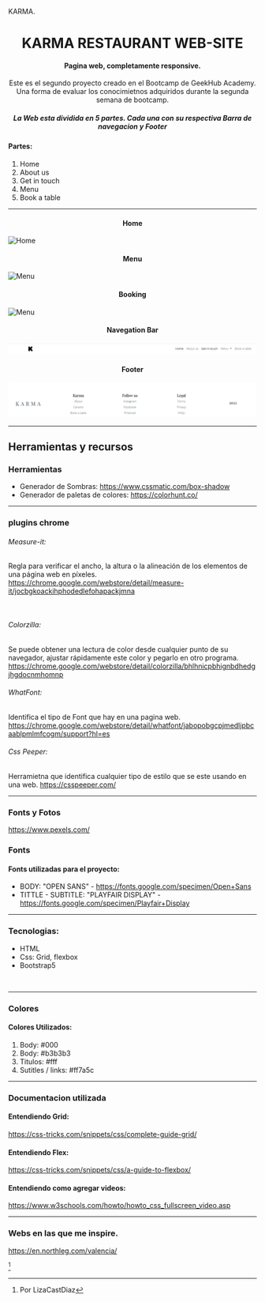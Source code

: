 
KARMA.
<h1 align="center"> KARMA RESTAURANT WEB-SITE </h1>
<h4 align="center">Pagina web, completamente responsive. </h4>

<p align="center">Este es el segundo proyecto creado en el Bootcamp de GeekHub Academy. Una forma de evaluar los conocimietnos adquiridos durante la segunda semana de bootcamp. </p>


##### <p  align="center">La Web esta dividida en 5 partes. Cada una con su respectiva Barra de navegacion y Footer</p>
#### Partes: 
1. Home
2. About us 
3. Get in touch
4. Menu 
5. Book a table

<hr>

<h4 align="center">Home </h4>
<img src="./assets/home.png" alt="Home">
<h4 align="center">Menu </h4>
<img src="./assets/menu.png" alt="Menu">
<h4 align="center">Booking </h4>
<img src="./assets/menu.png" alt="Menu">
<h4 align="center">Navegation Bar </h4>
<img src="./assets/nav.png" alt="">
<h4 align="center">Footer </h4>
<img src="./assets/footer.png"alt="Footer">

<hr>

<h2 text-align: center>Herramientas y recursos</h2>

### Herramientas

- Generador de Sombras: https://www.cssmatic.com/box-shadow 
- Generador de paletas de colores: https://colorhunt.co/

---
### plugins chrome
###### Measure-it:
Regla  para verificar el ancho, la altura o la alineación de los elementos de una página web en píxeles.
https://chrome.google.com/webstore/detail/measure-it/jocbgkoackihphodedlefohapackjmna

<img src="" alt="">


###### Colorzilla:
Se puede obtener una lectura de color desde cualquier punto de su navegador, ajustar rápidamente este color y pegarlo en otro programa. 
https://chrome.google.com/webstore/detail/colorzilla/bhlhnicpbhignbdhedgjhgdocnmhomnp



###### WhatFont:
Identifica el tipo de Font que hay en una pagina web.
https://chrome.google.com/webstore/detail/whatfont/jabopobgcpjmedljpbcaablpmlmfcogm/support?hl=es
###### Css Peeper:
Herramietna que identifica cualquier tipo de estilo que se este usando en una web.
https://csspeeper.com/

---
### Fonts y Fotos
https://www.pexels.com/

### Fonts
#### Fonts utilizadas para el proyecto:

- BODY: "OPEN SANS" - https://fonts.google.com/specimen/Open+Sans 
- TITTLE - SUBTITLE: "PLAYFAIR DISPLAY" - https://fonts.google.com/specimen/Playfair+Display  

---
### Tecnologias:
- HTML
- Css: Grid, flexbox
- Bootstrap5



<img src="" alt="">

---
### Colores 
#### Colores Utilizados: 
1. Body:  #000
2. Body:  #b3b3b3 
3. Titulos: #fff
4. Sutitles / links: #ff7a5c 


---
### Documentacion utilizada

#### Entendiendo Grid:
https://css-tricks.com/snippets/css/complete-guide-grid/ 

#### Entendiendo Flex:
https://css-tricks.com/snippets/css/a-guide-to-flexbox/ 

#### Entendiendo como agregar videos:
https://www.w3schools.com/howto/howto_css_fullscreen_video.asp


---
### Webs en las que me inspire.
https://en.northleg.com/valencia/







[^1]

[^1]: Por LizaCastDiaz
